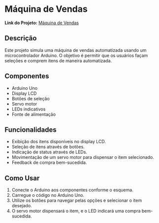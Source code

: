 # Máquina de Vendas

**Link do Projeto:** [Máquina de Vendas](https://wokwi.com/projects/399069087419383809)

## Descrição
Este projeto simula uma máquina de vendas automatizada usando um microcontrolador Arduino. O objetivo é permitir que os usuários façam seleções e comprem itens de maneira automatizada.

## Componentes
- Arduino Uno
- Display LCD
- Botões de seleção
- Servo motor
- LEDs indicativos
- Fonte de alimentação

## Funcionalidades
- Exibição dos itens disponíveis no display LCD.
- Seleção de itens através de botões.
- Indicação de status através de LEDs.
- Movimentação de um servo motor para dispensar o item selecionado.
- Feedback de compra bem-sucedida.

## Como Usar
1. Conecte o Arduino aos componentes conforme o esquema.
2. Carregue o código no Arduino Uno.
3. Utilize os botões para navegar pelas opções e selecionar o item desejado.
4. O servo motor dispensará o item, e o LED indicará uma compra bem-sucedida.
